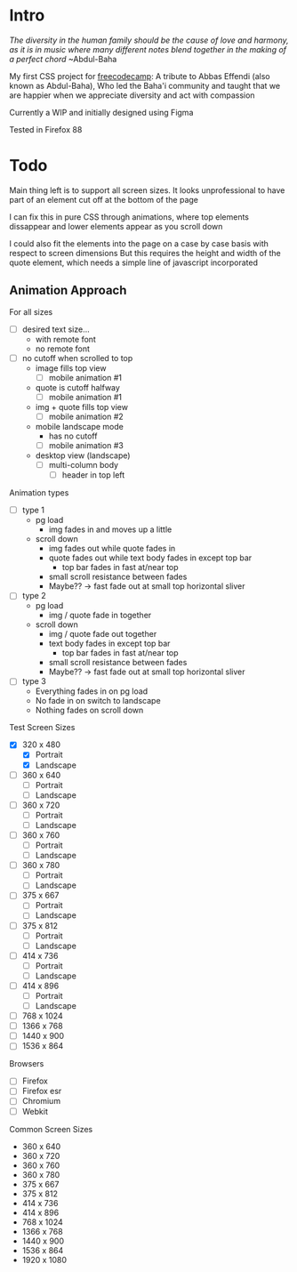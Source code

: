 Intro
=====

*The diversity in the human family should be the cause of love and harmony, as it is in music where many different notes blend together in the making of a perfect chord* ~Abdul-Baha

My first CSS project for [freecodecamp](freecodecamp.org): A tribute to Abbas Effendi (also known as Abdul-Baha), Who led the Baha'i community and taught that we are happier when we appreciate diversity and act with compassion

Currently a WIP and initially designed using Figma

Tested in Firefox 88

Todo
====

Main thing left is to support all screen sizes. It looks unprofessional to have part of an element cut off at the bottom of the page

I can fix this in pure CSS through animations, where top elements dissappear and lower elements appear as you scroll down

I could also fit the elements into the page on a case by case basis with respect to screen dimensions
But this requires the height and width of the quote element, which needs a simple line of javascript incorporated

Animation Approach
------------------

For all sizes
- [ ] desired text size...
  - with remote font
  - no remote font
- [ ] no cutoff when scrolled to top
  - image fills top view
    - [ ] mobile animation #1
  - quote is cutoff halfway
    - [ ] mobile animation #1
  - img + quote fills top view
    - [ ] mobile animation #2
  - mobile landscape mode
    - has no cutoff
    - [ ] mobile animation #3
  - desktop view (landscape)
    - [ ] multi-column body
      - [ ] header in top left

Animation types
- [ ] type 1
  - pg load
    - img fades in and moves up a little
  - scroll down
    - img fades out while quote fades in
    - quote fades out while text body fades in except top bar
      - top bar fades in fast at/near top
    - small scroll resistance between fades
    - Maybe?? -> fast fade out at small top horizontal sliver 
- [ ] type 2
  - pg load
    - img / quote fade in together
  - scroll down
    - img / quote fade out together
    - text body fades in except top bar
      - top bar fades in fast at/near top
    - small scroll resistance between fades
    - Maybe?? -> fast fade out at small top horizontal sliver 
- [ ] type 3
  - Everything fades in on pg load
  - No fade in on switch to landscape
  - Nothing fades on scroll down

Test Screen Sizes
- [x] 320 x 480
  - [x] Portrait
  - [x] Landscape
- [ ] 360 x 640
  - [ ] Portrait
  - [ ] Landscape
- [ ] 360 x 720
  - [ ] Portrait
  - [ ] Landscape
- [ ] 360 x 760
  - [ ] Portrait
  - [ ] Landscape
- [ ] 360 x 780
  - [ ] Portrait
  - [ ] Landscape
- [ ] 375 x 667
  - [ ] Portrait
  - [ ] Landscape
- [ ] 375 x 812
  - [ ] Portrait
  - [ ] Landscape
- [ ] 414 x 736
  - [ ] Portrait
  - [ ] Landscape
- [ ] 414 x 896
  - [ ] Portrait
  - [ ] Landscape
- [ ] 768 x 1024
- [ ] 1366 x 768
- [ ] 1440 x 900
- [ ] 1536 x 864

Browsers
- [ ] Firefox
- [ ] Firefox esr
- [ ] Chromium
- [ ] Webkit

Common Screen Sizes
- 360 x 640
- 360 x 720
- 360 x 760
- 360 x 780
- 375 x 667
- 375 x 812
- 414 x 736
- 414 x 896
- 768 x 1024
- 1366 x 768
- 1440 x 900
- 1536 x 864
- 1920 x 1080
